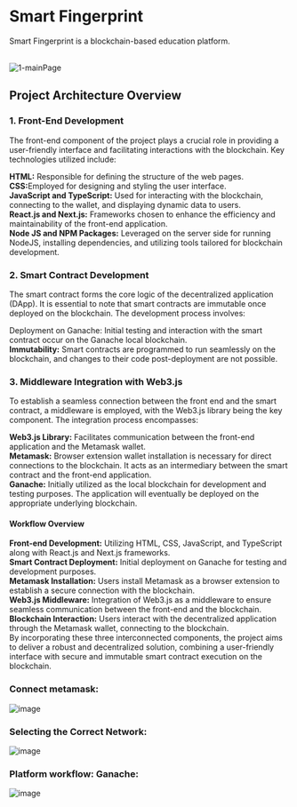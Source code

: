 # Smart Fingerprint

Smart Fingerprint is a blockchain-based education platform.</br></br>

![1-mainPage](https://user-images.githubusercontent.com/83820363/223975924-b234e1a7-1b4d-474b-baae-0639b6c0f829.png)


<h2> Project Architecture Overview</h2>
<h3> 1. Front-End Development</h3>
The front-end component of the project plays a crucial role in providing a user-friendly interface and facilitating interactions with the blockchain. Key technologies utilized include:</br>

<b>HTML:</b> Responsible for defining the structure of the web pages.</br>
<b>CSS:</b>Employed for designing and styling the user interface.</br>
<b>JavaScript and TypeScript:</b> Used for interacting with the blockchain, connecting to the wallet, and displaying dynamic data to users.</br>
<b>React.js and Next.js:</b> Frameworks chosen to enhance the efficiency and maintainability of the front-end application.</br>
<b>Node JS and NPM Packages:</b> Leveraged on the server side for running NodeJS, installing dependencies, and utilizing tools tailored for blockchain development.</br>

<h3> 2. Smart Contract Development</h3>
The smart contract forms the core logic of the decentralized application (DApp). It is essential to note that smart contracts are immutable once deployed on the blockchain. The development process involves:</br>

Deployment on Ganache: Initial testing and interaction with the smart contract occur on the Ganache local blockchain.</br>
<b>Immutability:</b> Smart contracts are programmed to run seamlessly on the blockchain, and changes to their code post-deployment are not possible.</br>

<h3> 3. Middleware Integration with Web3.js</h3>
To establish a seamless connection between the front end and the smart contract, a middleware is employed, with the Web3.js library being the key component. The integration process encompasses:</br>

<b>Web3.js Library:</b> Facilitates communication between the front-end application and the Metamask wallet.</br>
<b>Metamask:</b> Browser extension wallet installation is necessary for direct connections to the blockchain. It acts as an intermediary between the smart contract and the front-end application.</br>
<b>Ganache:</b> Initially utilized as the local blockchain for development and testing purposes. The application will eventually be deployed on the appropriate underlying blockchain.</br>
<h4>Workflow Overview</h4>
<b>Front-end Development:</b> Utilizing HTML, CSS, JavaScript, and TypeScript along with React.js and Next.js frameworks.</br>
<b>Smart Contract Deployment:</b> Initial deployment on Ganache for testing and development purposes.</br>
<b>Metamask Installation:</b> Users install Metamask as a browser extension to establish a secure connection with the blockchain.</br>
<b>Web3.js Middleware:</b> Integration of Web3.js as a middleware to ensure seamless communication between the front-end and the blockchain.</br>
<b>Blockchain Interaction:</b> Users interact with the decentralized application through the Metamask wallet, connecting to the blockchain.</br>
By incorporating these three interconnected components, the project aims to deliver a robust and decentralized solution, combining a user-friendly interface with secure and immutable smart contract execution on the blockchain.</br>


### Connect metamask: 
![image](https://github.com/ChaimaaNairi/Smart_fingerPrint/assets/83820363/dd8375dc-0628-4d5d-a77e-a907e9086db8)

### Selecting the Correct Network: 
![image](https://github.com/ChaimaaNairi/Smart_fingerPrint/assets/83820363/809ec468-dac3-437a-8ac8-350884157bea)

### Platform workflow: Ganache:
![image](https://github.com/ChaimaaNairi/Smart_fingerPrint/assets/83820363/c0bb6cdf-df28-4986-8448-ced80742bbf0)



